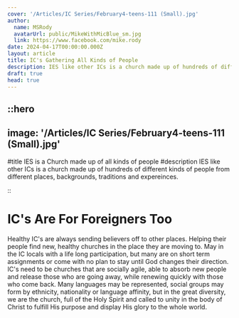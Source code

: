 ```yaml
---
cover: '/Articles/IC Series/February4-teens-111 (Small).jpg'
author:
  name: MSRody
  avatarUrl: public/MikeWithMicBlue_sm.jpg
  link: https://www.facebook.com/mike.rody
date: 2024-04-17T00:00:00.000Z
layout: article
title: IC's Gathering All Kinds of People
description: IES like other ICs is a church made up of hundreds of different kinds of people from different places, backgrounds, traditions and expereinces.
draft: true
head: true
---
```


::hero
---
image: '/Articles/IC Series/February4-teens-111 (Small).jpg'
---

#title
IES is a Church made up of all kinds of people
#description
IES like other ICs is a church made up of hundreds of different kinds of people from different places, backgrounds, traditions and expereinces.

::



# IC's Are For Foreigners Too

Healthy IC's are always sending believers off to other places. Helping their people find new, healthy churches in the place they are moving to. May in the IC locals with a life long participation, but many are on short term assignments or come with no plan to stay until God changes their direction. IC's need to be churches that are socially agile, able to absorb new people and release those who are going away, while renewing quickly with those who come back. Many languages may be represented, social groups may form by ethnicity, nationality or language affinity, but in the great diversity, we are the church, full of the Holy Spirit and called to unity in the body of Christ to fulfill His purpose and display His glory to the whole world.